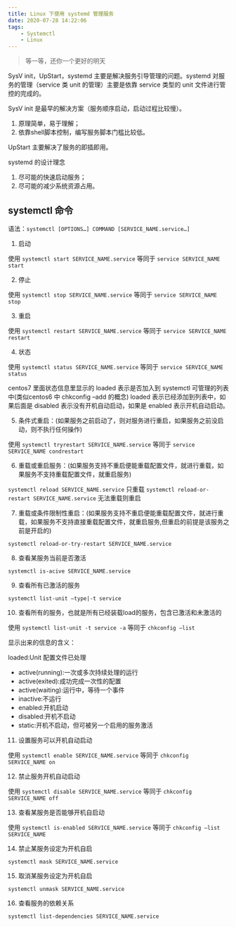 ```yaml
---
title: Linux 下使用 systemd 管理服务
date: 2020-07-28 14:22:06
tags: 
    - Systemctl
    - Linux
---
```


> 等一等，还你一个更好的明天

SysV init，UpStart，systemd 主要是解决服务引导管理的问题。systemd 对服务的管理（service 类 unit 的管理）主要是依靠 service 类型的 unit 文件进行管控的完成的。

<!-- more -->

SysV init 是最早的解决方案（服务顺序启动，启动过程比较慢）。

1. 原理简单，易于理解；
2. 依靠shell脚本控制，编写服务脚本门槛比较低。

UpStart 主要解决了服务的即插即用。

systemd 的设计理念

1. 尽可能的快速启动服务；
2. 尽可能的减少系统资源占用。

## systemctl 命令

语法：`systemctl [OPTIONS…] COMMAND [SERVICE_NAME.service…]`

1. 启动

使用 `systemctl start SERVICE_NAME.service`  等同于  `service SERVICE_NAME start`


2. 停止

使用 `systemctl stop SERVICE_NAME.service`  等同于  `service SERVICE_NAME stop`

3. 重启

使用 `systemctl restart SERVICE_NAME.service`  等同于  `service SERVICE_NAME restart`

4. 状态

使用 `systemctl status SERVICE_NAME.service`  等同于  `service SERVICE_NAME status`

centos7 里面状态信息里显示的 loaded 表示是否加入到 systemctl 可管理的列表中(类似centos6 中 chkconfig –add 的概念)
loaded 表示已经添加到列表中，如果后面是 disabled 表示没有开机自动启动，如果是 enabled 表示开机自动启动。

5. 条件式重启：(如果服务之前启动了，则对服务进行重启，如果服务之前没启动，则不执行任何操作)

使用 `systemctl tryrestart SERVICE_NAME.service`  等同于  `service SERVICE_NAME condrestart`

6. 重载或重启服务：(如果服务支持不重启便能重载配置文件，就进行重载，如果服务不支持重载配置文件，就重启服务)

`systemctl reload SERVICE_NAME.service` 只重载
`systemctl reload-or-restart SERVICE_NAME.service` 无法重载则重启

7. 重载或条件限制性重启：(如果服务支持不重启便能重载配置文件，就进行重载，如果服务不支持直接重载配置文件，就重启服务,但重启的前提是该服务之前是开启的)

`systemctl reload-or-try-restart SERVICE_NAME.service`

8. 查看某服务当前是否激活

`systemctl is-acive SERVICE_NAME.service`

9. 查看所有已激活的服务

`systemctl list-unit –type|-t service`

10. 查看所有的服务，也就是所有已经装载load的服务，包含已激活和未激活的

使用 `systemctl list-unit -t service -a` 等同于 `chkconfig –list`

显示出来的信息的含义：

loaded:Unit 配置文件已处理
* active(running):一次或多次持续处理的运行
* active(exited):成功完成一次性的配置
* active(waiting):运行中，等待一个事件
* inactive:不运行
* enabled:开机启动
* disabled:开机不启动
* static:开机不启动，但可被另一个启用的服务激活

11. 设置服务可以开机自动启动

使用 `systemctl enable SERVICE_NAME.service` 等同于 `chkconfig SERVICE_NAME on`

12. 禁止服务开机自动启动

使用 `systemctl disable SERVICE_NAME.service` 等同于 `chkconfig SERVICE_NAME off`

13. 查看某服务是否能够开机自启动

使用 `systemctl is-enabled SERVICE_NAME.service` 等同于 `chkconfig –list SERVICE_NAME`

14. 禁止某服务设定为开机自启

`systemctl mask SERVICE_NAME.service`

15. 取消某服务设定为开机自启

`systemctl unmask SERVICE_NAME.service`

16. 查看服务的依赖关系

`systemctl list-dependencies SERVICE_NAME.service`